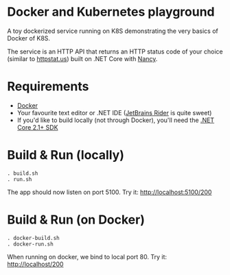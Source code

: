 # Docker and Kubernetes playground

A toy dockerized service running on K8S demonstrating the very basics of Docker of K8S. 

The service is an HTTP API that returns an HTTP status code of your choice (similar to [httpstat.us](https://httpstat.us)) built on .NET Core with [Nancy](http://nancyfx.org).

# Requirements

* [Docker](https://www.docker.com)
* Your favourite text editor or .NET IDE ([JetBrains Rider](https://www.jetbrains.com/rider/) is quite sweet)
* If you'd like to build locally (not through Docker), you'll need the [.NET Core 2.1+ SDK](https://dotnet.microsoft.com/download)

# Build & Run (locally)

```
. build.sh
. run.sh
```

The app should now listen on port 5100. Try it: [http://localhost:5100/200](http://localhost:5100/200)

# Build & Run (on Docker)

```
. docker-build.sh
. docker-run.sh
```

When running on docker, we bind to local port 80. Try it: [http://localhost/200](http://localhost/200)